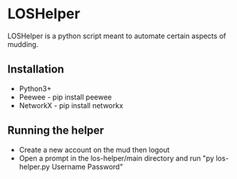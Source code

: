 # LOSHelper

LOSHelper is a python script meant to automate certain aspects of mudding.

## Installation

* Python3+
* Peewee - pip install peewee
* NetworkX - pip install networkx

## Running the helper

* Create a new account on the mud then logout
* Open a prompt in the los-helper/main directory and run "py los-helper.py Username Password"